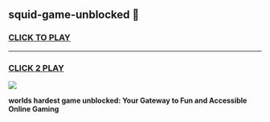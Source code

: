 
## squid-game-unblocked 👋
<h3>
<a href="https://premium.freeplayer.one?title=squid-game-unblocked&ref=14F">CLICK TO PLAY</a></h3>
<hr>

<h3>
<a href="https://premium.freeplayer.one?title=squid-game-unblocked&ref=14F">CLICK 2 PLAY</a>
  
</h3>

<a href="https://premium.freeplayer.one?title=squid-game-unblocked&ref=12F/"><img src="https://clearcache.store/games.png"></a>


**worlds hardest game unblocked: Your Gateway to Fun and Accessible Online Gaming**
